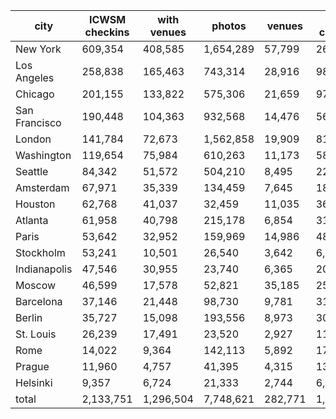 | city          | ICWSM checkins | with venues |    photos |  venues | 2014 checkins |
|---------------|----------------|-------------|-----------|---------|---------------|
| New York      |        609,354 |     408,585 | 1,654,289 |  57,799 |       266,554 |
| Los Angeles   |        258,838 |     165,463 |   743,314 |  28,916 |        98,050 |
| Chicago       |        201,155 |     133,822 |   575,306 |  21,659 |        97,777 |
| San Francisco |        190,448 |     104,363 |   932,568 |  14,476 |        56,340 |
| London        |        141,784 |      72,673 | 1,562,858 |  19,909 |        81,906 |
| Washington    |        119,654 |      75,984 |   610,263 |  11,173 |        58,458 |
| Seattle       |         84,342 |      51,572 |   504,210 |   8,495 |        22,862 |
| Amsterdam     |         67,971 |      35,339 |   134,459 |   7,645 |        18,087 |
| Houston       |         62,768 |      41,037 |    32,459 |  11,035 |        36,818 |
| Atlanta       |         61,958 |      40,798 |   215,178 |   6,854 |        31,221 |
| Paris         |         53,642 |      32,952 |   159,969 |  14,986 |        48,713 |
| Stockholm     |         53,241 |      10,501 |    26,540 |   3,642 |         6,618 |
| Indianapolis  |         47,546 |      30,955 |    23,740 |   6,365 |        20,250 |
| Moscow        |         46,599 |      17,578 |    52,821 |  35,185 |       255,841 |
| Barcelona     |         37,146 |      21,448 |    98,730 |   9,781 |        31,821 |
| Berlin        |         35,727 |      15,098 |   193,556 |   8,973 |        30,839 |
| St. Louis     |         26,239 |      17,491 |    23,520 |   2,927 |        11,239 |
| Rome          |         14,022 |       9,364 |   142,113 |   5,892 |        17,727 |
| Prague        |         11,960 |       4,757 |    41,395 |   4,315 |        13,886 |
| Helsinki      |          9,357 |       6,724 |    21,333 |   2,744 |         6,205 |
| total         |      2,133,751 |   1,296,504 | 7,748,621 | 282,771 |     1,211,212 |